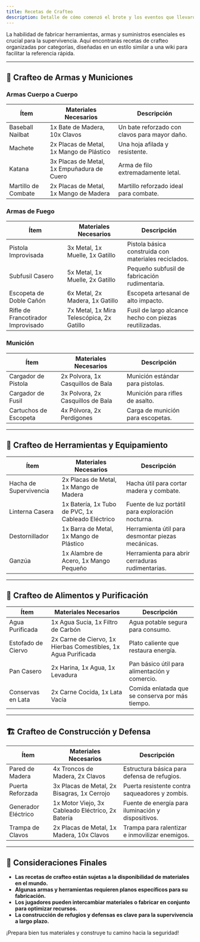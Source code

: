 ```yaml
---
title: Recetas de Crafteo
description: Detalle de cómo comenzó el brote y los eventos que llevaron al apocalipsis.
---
```


La habilidad de fabricar herramientas, armas y suministros esenciales es crucial para la supervivencia. Aquí encontrarás recetas de crafteo organizadas por categorías, diseñadas en un estilo similar a una wiki para facilitar la referencia rápida.

---

## 🔫 **Crafteo de Armas y Municiones**

### **Armas Cuerpo a Cuerpo**
| Ítem                | Materiales Necesarios                      | Descripción                                   |
| ------------------- | ------------------------------------------ | --------------------------------------------- |
| Baseball Nailbat    | 1x Bate de Madera, 10x Clavos              | Un bate reforzado con clavos para mayor daño. |
| Machete             | 2x Placas de Metal, 1x Mango de Plástico   | Una hoja afilada y resistente.                |
| Katana              | 3x Placas de Metal, 1x Empuñadura de Cuero | Arma de filo extremadamente letal.            |
| Martillo de Combate | 2x Placas de Metal, 1x Mango de Madera     | Martillo reforzado ideal para combate.        |

### **Armas de Fuego**
| Ítem                               | Materiales Necesarios                     | Descripción                                           |
| ---------------------------------- | ----------------------------------------- | ----------------------------------------------------- |
| Pistola Improvisada                | 3x Metal, 1x Muelle, 1x Gatillo           | Pistola básica construida con materiales reciclados.  |
| Subfusil Casero                    | 5x Metal, 1x Muelle, 2x Gatillo           | Pequeño subfusil de fabricación rudimentaria.         |
| Escopeta de Doble Cañón            | 6x Metal, 2x Madera, 1x Gatillo           | Escopeta artesanal de alto impacto.                   |
| Rifle de Francotirador Improvisado | 7x Metal, 1x Mira Telescópica, 2x Gatillo | Fusil de largo alcance hecho con piezas reutilizadas. |

### **Munición**
| Ítem                  | Materiales Necesarios             | Descripción                       |
| --------------------- | --------------------------------- | --------------------------------- |
| Cargador de Pistola   | 2x Polvora, 1x Casquillos de Bala | Munición estándar para pistolas.  |
| Cargador de Fusil     | 3x Polvora, 2x Casquillos de Bala | Munición para rifles de asalto.   |
| Cartuchos de Escopeta | 4x Pólvora, 2x Perdigones         | Carga de munición para escopetas. |

---

## 🔨 **Crafteo de Herramientas y Equipamiento**
| Ítem                   | Materiales Necesarios                             | Descripción                                       |
| ---------------------- | ------------------------------------------------- | ------------------------------------------------- |
| Hacha de Supervivencia | 2x Placas de Metal, 1x Mango de Madera            | Hacha útil para cortar madera y combate.          |
| Linterna Casera        | 1x Batería, 1x Tubo de PVC, 1x Cableado Eléctrico | Fuente de luz portátil para exploración nocturna. |
| Destornillador         | 1x Barra de Metal, 1x Mango de Plástico           | Herramienta útil para desmontar piezas mecánicas. |
| Ganzúa                 | 1x Alambre de Acero, 1x Mango Pequeño             | Herramienta para abrir cerraduras rudimentarias.  |

---

## 🍲 **Crafteo de Alimentos y Purificación**
| Ítem               | Materiales Necesarios                                          | Descripción                                     |
| ------------------ | -------------------------------------------------------------- | ----------------------------------------------- |
| Agua Purificada    | 1x Agua Sucia, 1x Filtro de Carbón                             | Agua potable segura para consumo.               |
| Estofado de Ciervo | 2x Carne de Ciervo, 1x Hierbas Comestibles, 1x Agua Purificada | Plato caliente que restaura energía.            |
| Pan Casero         | 2x Harina, 1x Agua, 1x Levadura                                | Pan básico útil para alimentación y comercio.   |
| Conservas en Lata  | 2x Carne Cocida, 1x Lata Vacía                                 | Comida enlatada que se conserva por más tiempo. |

---

## 🏗 **Crafteo de Construcción y Defensa**
| Ítem                | Materiales Necesarios                             | Descripción                                        |
| ------------------- | ------------------------------------------------- | -------------------------------------------------- |
| Pared de Madera     | 4x Troncos de Madera, 2x Clavos                   | Estructura básica para defensa de refugios.        |
| Puerta Reforzada    | 3x Placas de Metal, 2x Bisagras, 1x Cerrojo       | Puerta resistente contra saqueadores y zombis.     |
| Generador Eléctrico | 1x Motor Viejo, 3x Cableado Eléctrico, 2x Batería | Fuente de energía para iluminación y dispositivos. |
| Trampa de Clavos    | 2x Placas de Metal, 1x Madera, 10x Clavos         | Trampa para ralentizar e inmovilizar enemigos.     |

---

## 📢 **Consideraciones Finales**

- **Las recetas de crafteo están sujetas a la disponibilidad de materiales en el mundo.**
- **Algunas armas y herramientas requieren planos específicos para su fabricación.**
- **Los jugadores pueden intercambiar materiales o fabricar en conjunto para optimizar recursos.**
- **La construcción de refugios y defensas es clave para la supervivencia a largo plazo.**

¡Prepara bien tus materiales y construye tu camino hacia la seguridad!

